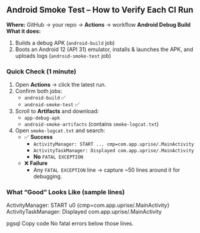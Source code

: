 ## Android Smoke Test – How to Verify Each CI Run

**Where:** GitHub → your repo → **Actions** → workflow **Android Debug Build**  
**What it does:**  
1) Builds a debug APK (`android-build` job)  
2) Boots an Android 12 (API 31) emulator, installs & launches the APK, and uploads logs (`android-smoke-test` job)

### Quick Check (1 minute)

1. Open **Actions** → click the latest run.
2. Confirm both jobs:
   - `android-build` ✅
   - `android-smoke-test` ✅
3. Scroll to **Artifacts** and download:
   - `app-debug-apk`
   - `android-smoke-artifacts` (contains `smoke-logcat.txt`)
4. Open `smoke-logcat.txt` and search:
   - ✅ **Success**
     - `ActivityManager: START ... cmp=com.app.uprise/.MainActivity`
     - `ActivityTaskManager: Displayed com.app.uprise/.MainActivity`
     - **No** `FATAL EXCEPTION`
   - ❌ **Failure**
     - Any `FATAL EXCEPTION` line → capture ~50 lines around it for debugging.

### What “Good” Looks Like (sample lines)
ActivityManager: START u0 {cmp=com.app.uprise/.MainActivity}
ActivityTaskManager: Displayed com.app.uprise/.MainActivity

pgsql
Copy code
No fatal errors below those lines.
